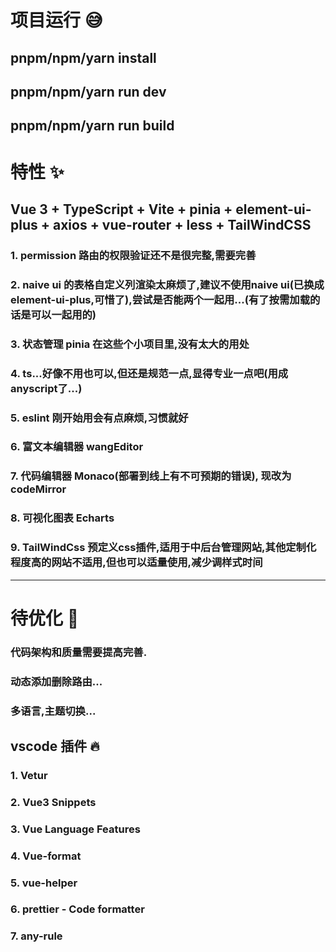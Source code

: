 # 项目运行 😅 
## pnpm/npm/yarn install
## pnpm/npm/yarn run dev
## pnpm/npm/yarn run build


# 特性 ✨
## Vue 3 + TypeScript + Vite + pinia + element-ui-plus + axios + vue-router + less + TailWindCSS
### 1. permission 路由的权限验证还不是很完整,需要完善
### 2. naive ui 的表格自定义列渲染太麻烦了,建议不使用naive ui(已换成element-ui-plus,可惜了),尝试是否能两个一起用...(有了按需加载的话是可以一起用的)
### 3. 状态管理 pinia 在这些个小项目里,没有太大的用处
### 4. ts...好像不用也可以,但还是规范一点,显得专业一点吧(用成anyscript了...)
### 5. eslint 刚开始用会有点麻烦,习惯就好       
### 6. 富文本编辑器 wangEditor
### 7. 代码编辑器 Monaco(部署到线上有不可预期的错误), 现改为codeMirror
### 8. 可视化图表 Echarts
### 9. TailWindCss 预定义css插件,适用于中后台管理网站,其他定制化程度高的网站不适用,但也可以适量使用,减少调样式时间

---     

# 待优化 🤔
### 代码架构和质量需要提高完善.
### 动态添加删除路由...
### 多语言,主题切换...

        
## vscode 插件 🔥
### 1. Vetur
### 2. Vue3 Snippets 
### 3. Vue Language Features 
### 4. Vue-format 
### 5. vue-helper
### 6. prettier - Code formatter
### 7. any-rule 
